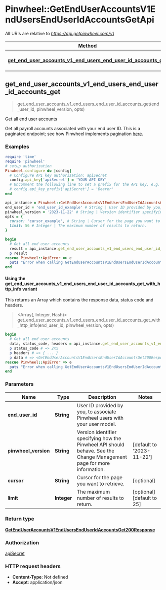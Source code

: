 # Pinwheel::GetEndUserAccountsV1EndUsersEndUserIdAccountsGetApi

All URIs are relative to *https://api.getpinwheel.com/v1*

| Method | HTTP request | Description |
| ------ | ------------ | ----------- |
| [**get_end_user_accounts_v1_end_users_end_user_id_accounts_get**](GetEndUserAccountsV1EndUsersEndUserIdAccountsGetApi.md#get_end_user_accounts_v1_end_users_end_user_id_accounts_get) | **GET** /end_users/{end_user_id}/accounts | Get all end user accounts |


## get_end_user_accounts_v1_end_users_end_user_id_accounts_get

> <GetEndUserAccountsV1EndUsersEndUserIdAccountsGet200Response> get_end_user_accounts_v1_end_users_end_user_id_accounts_get(end_user_id, pinwheel_version, opts)

Get all end user accounts

Get all payroll accounts associated with your end user ID. This is a paginated endpoint; see how Pinwheel implements pagination <a href='https://docs.pinwheelapi.com/docs/pagination-1' target='_blank'>here</a>.

### Examples

```ruby
require 'time'
require 'pinwheel'
# setup authorization
Pinwheel.configure do |config|
  # Configure API key authorization: apiSecret
  config.api_key['apiSecret'] = 'YOUR API KEY'
  # Uncomment the following line to set a prefix for the API key, e.g. 'Bearer' (defaults to nil)
  # config.api_key_prefix['apiSecret'] = 'Bearer'
end

api_instance = Pinwheel::GetEndUserAccountsV1EndUsersEndUserIdAccountsGetApi.new
end_user_id = 'end_user_id_example' # String | User ID provided by you, to associate Pinwheel users with your user model.
pinwheel_version = '2023-11-22' # String | Version identifier specifying how the Pinwheel API should behave. See the Change Management page for more information.
opts = {
  cursor: 'cursor_example', # String | Cursor for the page you want to retrieve.
  limit: 56 # Integer | The maximum number of results to return.
}

begin
  # Get all end user accounts
  result = api_instance.get_end_user_accounts_v1_end_users_end_user_id_accounts_get(end_user_id, pinwheel_version, opts)
  p result
rescue Pinwheel::ApiError => e
  puts "Error when calling GetEndUserAccountsV1EndUsersEndUserIdAccountsGetApi->get_end_user_accounts_v1_end_users_end_user_id_accounts_get: #{e}"
end
```

#### Using the get_end_user_accounts_v1_end_users_end_user_id_accounts_get_with_http_info variant

This returns an Array which contains the response data, status code and headers.

> <Array(<GetEndUserAccountsV1EndUsersEndUserIdAccountsGet200Response>, Integer, Hash)> get_end_user_accounts_v1_end_users_end_user_id_accounts_get_with_http_info(end_user_id, pinwheel_version, opts)

```ruby
begin
  # Get all end user accounts
  data, status_code, headers = api_instance.get_end_user_accounts_v1_end_users_end_user_id_accounts_get_with_http_info(end_user_id, pinwheel_version, opts)
  p status_code # => 2xx
  p headers # => { ... }
  p data # => <GetEndUserAccountsV1EndUsersEndUserIdAccountsGet200Response>
rescue Pinwheel::ApiError => e
  puts "Error when calling GetEndUserAccountsV1EndUsersEndUserIdAccountsGetApi->get_end_user_accounts_v1_end_users_end_user_id_accounts_get_with_http_info: #{e}"
end
```

### Parameters

| Name | Type | Description | Notes |
| ---- | ---- | ----------- | ----- |
| **end_user_id** | **String** | User ID provided by you, to associate Pinwheel users with your user model. |  |
| **pinwheel_version** | **String** | Version identifier specifying how the Pinwheel API should behave. See the Change Management page for more information. | [default to &#39;2023-11-22&#39;] |
| **cursor** | **String** | Cursor for the page you want to retrieve. | [optional] |
| **limit** | **Integer** | The maximum number of results to return. | [optional][default to 25] |

### Return type

[**GetEndUserAccountsV1EndUsersEndUserIdAccountsGet200Response**](GetEndUserAccountsV1EndUsersEndUserIdAccountsGet200Response.md)

### Authorization

[apiSecret](../README.md#apiSecret)

### HTTP request headers

- **Content-Type**: Not defined
- **Accept**: application/json

